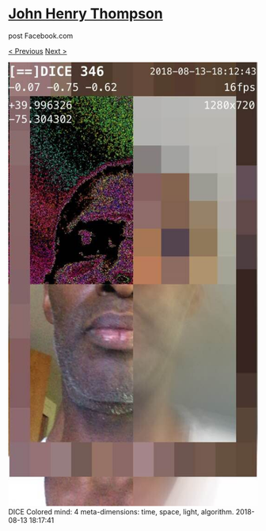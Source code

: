 # [John Henry Thompson](../README.md)
post Facebook.com

[< Previous](2018-08-15-1.md) [Next >](2018-08-12-1.md)

[![](../media/2018-08-13/Timeline-Photos-DICE-Colored-mind-4-meta-dimensions-time-space-l.jpg)](../README.md)
DICE Colored mind: 4 meta-dimensions: time, space, light, algorithm.
2018-08-13 18:17:41